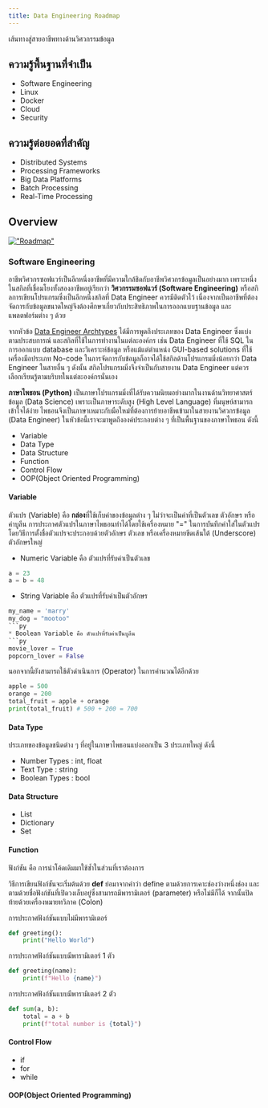 ```yaml
---
title: Data Engineering Roadmap
---
```


เส้นทางสู่สายอาชีพทางด้านวิศวกรรมข้อมูล

## ความรู้พื้นฐานที่จำเป็น

* Software Engineering
* Linux
* Docker
* Cloud
* Security

## ความรู้ต่อยอดที่สำคัญ

* Distributed Systems
* Processing Frameworks
* Big Data Platforms
* Batch Processing
* Real-Time Processing

## Overview

[!["Roadmap"](https://github.com/datastacktv/data-engineer-roadmap/raw/master/img/roadmap.png)](https://github.com/datastacktv/data-engineer-roadmap)

### Software Engineering

อาชีพวิศวกรซอฟแวร์เป็นอีกหนึ่งอาชีพที่มีความใกล้ชิดกับอาชีพวิศวกรข้อมูลเป็นอย่างมาก เพราะหนึ่งในสกิลที่เชื่อมโยงทั้งสองอาชีพอยู่เรียกว่า **วิศวกรรมซอฟแวร์ (Software Engineering)** หรือสกิลการเขียนโปรแกรมซึ่งเป็นอีกหนึ่งสกิลที่ Data Engineer ควรมีติดตัวไว้ เนื่องจากเป็นอาชีพที่ต้องจัดการกับข้อมูลขนาดใหญ่จึงต้องศึกษาเกี่ยวกับประสิทธิภาพในการออกแบบฐานข้อมูล และแพลตฟอร์มต่าง ๆ ด้วย

จากหัวข้อ [Data Engineer Archtypes](../docs/02-data-engineer.md/#data-engineer-archtypes) ได้มีการพูดถึงประเภทของ Data Engineer ซึ่งแบ่งตามประสบการณ์ และสกิลที่ใช้ในการทำงานในแต่ละองค์กร เช่น Data Engineer ที่ใช้ SQL ในการออกแบบ database และวิเคราะห์ข้อมูล หรือแม้แต่ตำแหน่ง GUI-based solutions ที่ใช้เครื่องมือประเภท No-code ในการจัดการกับข้อมูลก็อาจได้ใช้สกิลด้านโปรแกรมมิ่งน้อยกว่า Data Engineer ในสายอื่น ๆ ดังนั้น สกิลโปรแกรมมิ่งจึงจำเป็นกับสายงาน Data Engineer แต่ควรเลือกเรียนรู้ตามบริบทในแต่ละองค์กรนั่นเอง

**ภาษาไพธอน (Python)** เป็นภาษาโปรแกรมมิ่งที่ได้รับความนิยมอย่างมากในงานด้านวิทยาศาสตร์ข้อมูล (Data Science) เพราะเป็นภาษาระดับสูง (High Level Language) ที่มนุษย์สามารถเข้าใจได้ง่าย ไพธอนจึงเป็นภาษาเหมาะกับมือใหม่ที่ต้องการย้ายอาชีพเข้ามาในสายงานวิศวกรข้อมูล (Data Engineer) ในหัวข้อนี้เราจะมาพูดถึงองค์ประกอบต่าง ๆ ที่เป็นพื้นฐานของภาษาไพธอน ดังนี้
* Variable
* Data Type
* Data Structure
* Function
* Control Flow
* OOP(Object Oriented Programming)

#### Variable
ตัวแปร (Variable) คือ **กล่อง**ที่ใช้เก็บค่าของข้อมูลต่าง ๆ ไม่ว่าจะเป็นค่าที่เป็นตัวเลข ตัวอักษร หรือค่าบูลีน
การประกาศตัวแปรในภาษาไพธอนทำได้โดยใช้เครื่องหมาย "=" ในการบันทึกค่าใส่ในตัวแปร โดยวิธีการตั้งชื่อตัวแปรจะประกอบด้วยตัวอักษร ตัวเลข หรือเครื่องหมายขีดเส้นใต้ (Underscore) ตัวอักษรใหญ่ 
* Numeric Variable คือ ตัวแปรที่รับค่าเป็นตัวเลข
```py
a = 23
a = b = 48
```
* String Variable คือ ตัวแปรที่รับค่าเป็นตัวอักษร
```py
my_name = 'marry'
my_dog = "mootoo"
```py
* Boolean Variable คือ ตัวแปรที่รับค่าเป็นบูลีน
```py
movie_lover = True
popcorn_lover = False
```

นอกจากนี้ยังสามารถใช้ตัวดำเนินการ (Operator) ในการคำนวณได้อีกด้วย
```py
apple = 500
orange = 200
total_fruit = apple + orange
print(total_fruit) # 500 + 200 = 700
```
#### Data Type
ประเภทของข้อมูลชนิดต่าง ๆ ที่อยู่ในภาษาไพธอนแบ่งออกเป็น 3 ประเภทใหญ่ ดังนี้
* Number Types : int, float
* Text Type : string
* Boolean Types : bool

#### Data Structure
* List
* Dictionary
* Set
#### Function
ฟังก์ชัน คือ การนำโค้ดเดิมมาใช้ซ้ำในส่วนที่เราต้องการ 

วิธีการเขียนฟังก์ชันจะเริ่มต้นด้วย **def** ย่อมาจากคำว่า define ตามด้วยการเคาะช่องว่างหนึ่งช่อง และตามด้วยชื่อฟังก์ชันที่เปิดวงเล็บอยู่ซึ่งสามารถมีพารามิเตอร์ (parameter) หรือไม่มีก็ได้ จากนั้นปิดท้ายด้วยเครื่องหมายทวิภาค (Colon)

การประกาศฟังก์ชันแบบไม่มีพารามิเตอร์
```py
def greeting():
    print("Hello World")
```
การประกาศฟังก์ชันแบบมีพารามิเตอร์ 1 ตัว
```py
def greeting(name):
    print(f"Hello {name}")
```
การประกาศฟังก์ชันแบบมีพารามิเตอร์ 2 ตัว
```py
def sum(a, b):
    total = a + b
    print(f"total number is {total}")
```
#### Control Flow
* if
* for
* while

#### OOP(Object Oriented Programming)
